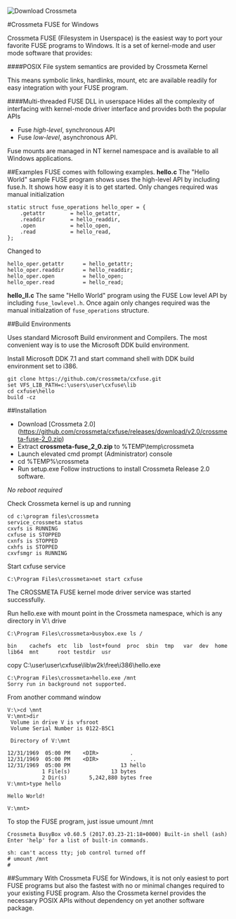 
![Download Crossmeta](http://www.crossmeta.org/download.png)

#Crossmeta FUSE for Windows

Crossmeta FUSE (Filesystem in Userspace) is the easiest way to port your favorite FUSE programs to Windows. It is a set of kernel-mode and user mode software that provides:

####POSIX File system semantics are provided by Crossmeta Kernel

This means symbolic links, hardlinks, mount, etc are available readily for easy integration with your FUSE program.

####Multi-threaded FUSE DLL in userspace 
Hides all the complexity of interfacing with kernel-mode driver interface and provides both the popular APIs
* Fuse *high-level*, synchronous API 
* Fuse *low-level*, asynchronous API.


Fuse mounts are managed in NT kernel namespace and is available to all Windows applications.

##Examples
FUSE comes with following examples. 
**hello.c**
The "Hello World" sample FUSE program shows uses the high-level API by including fuse.h.  It shows how easy it is to get started. Only changes required was manual initialization 

	static struct fuse_operations hello_oper = {
		.getattr        = hello_getattr,
		.readdir        = hello_readdir,
		.open           = hello_open,
		.read           = hello_read,
	};

Changed to

	hello_oper.getattr      = hello_getattr;
	hello_oper.readdir      = hello_readdir;
	hello_oper.open         = hello_open;
	hello_oper.read         = hello_read;


**hello_ll.c**
The same "Hello World" program using the FUSE Low level API by including `fuse_lowlevel.h`. Once again only changes required was the manual initialzation of `fuse_operations` structure.


##Build Environments

Uses standard Microsoft Build environment and Compilers. The most convenient way is to use the Microsoft DDK build environment.

Install Microsoft DDK 7.1 and start command shell with DDK build environment set to i386.


	git clone https://github.com/crossmeta/cxfuse.git
	set VFS_LIB_PATH=c:\users\user\cxfuse\lib
	cd cxfuse\hello
	build -cz


##Installation

* Download [Crossmeta 2.0] (https://github.com/crossmeta/cxfuse/releases/download/v2.0/crossmeta-fuse-2_0.zip)
* Extract **crossmeta-fuse\_2\_0.zip** to %TEMP\temp\crossmeta
* Launch elevated cmd prompt (Administrator) console
* cd %TEMP%\crossmeta
* Run setup.exe
Follow instructions to install Crossmeta Release 2.0 software.

*No reboot required*

Check Crossmeta kernel is up and running

	cd c:\program files\crossmeta
	service_crossmeta status
	cxvfs is RUNNING
	cxfuse is STOPPED
	cxnfs is STOPPED
	cxhfs is STOPPED
	cxvfsmgr is RUNNING

Start cxfuse service

	C:\Program Files\crossmeta>net start cxfuse

The CROSSMETA FUSE kernel mode driver service was started successfully.

Run hello.exe with mount point in the Crossmeta namespace, which is any directory in V:\ drive

	C:\Program Files\crossmeta>busybox.exe ls /

	bin    cachefs  etc  lib  lost+found  proc  sbin  tmp   var  dev  home
	lib64  mnt      root testdir  usr

copy C:\user\user\cxfuse\lib\w2k\free\i386\hello.exe

	C:\Program Files\crossmeta>hello.exe /mnt
	Sorry run in background not supported.

From another command window

	V:\>cd \mnt
	V:\mnt>dir
	 Volume in drive V is vfsroot
	 Volume Serial Number is 0122-B5C1

	 Directory of V:\mnt

	12/31/1969  05:00 PM    <DIR>          .
	12/31/1969  05:00 PM    <DIR>          ..
	12/31/1969  05:00 PM                13 hello
		       1 File(s)             13 bytes
		       2 Dir(s)       5,242,880 bytes free
	V:\mnt>type hello

	Hello World!

	V:\mnt>

To stop the FUSE program, just issue umount /mnt

	Crossmeta BusyBox v0.60.5 (2017.03.23-21:18+0000) Built-in shell (ash)
	Enter 'help' for a list of built-in commands.

	sh: can't access tty; job control turned off
	# umount /mnt
	#

##Summary
With Crossmeta FUSE for Windows, it is not only easiest to port FUSE programs but also the fastest with no or minimal changes required to your existing FUSE program. Also the Crossmeta kernel provides the necessary POSIX APIs without dependency on yet another software package.

